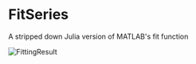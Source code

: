 # FitSeries
A stripped down Julia version of MATLAB's fit function

![FittingResult](https://github.com/Timmmdavis/fit/blob/master/Result.png) 
